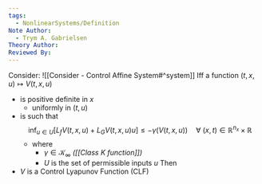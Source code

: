 ```yaml
---
tags:
  - NonlinearSystems/Definition
Note Author:
  - Trym A. Gabrielsen
Theory Author: 
Reviewed By:
---
```

Consider: ![[Consider - Control Affine System#^system]]
Iff a function $(t,x,u)\mapsto V(t,x,u)$
- is positive definite in $x$
	- uniformly in $(t,u)$
- is such that$$\inf_{u\in U}[L_fV(t,x,u) + L_GV(t,x,u)u] \leq -\gamma(V(t,x,u)) \quad \forall~(x,t)\in\mathbb{R}^{n_x}\times\mathbb{R}$$
	- where
		- $\gamma\in\mathcal{K}_\infty$  *([[Class K function]])*
		- $U$ is the set of permissible inputs $u$
Then
-  $V$ is a Control Lyapunov Function (CLF)

